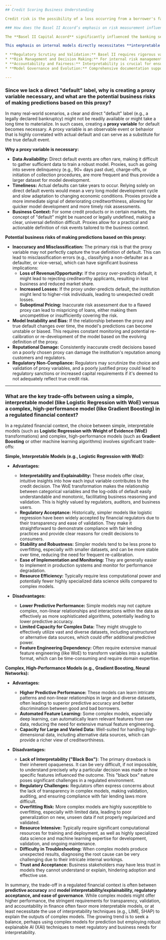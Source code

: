 ```yaml
---
## Credit Scoring Business Understanding

Credit risk is the possibility of a loss occurring from a borrower's failure to repay a loan or meet contractual obligations. Effective credit risk management is crucial for financial institutions to maintain stability and profitability.

### How does the Basel II Accord’s emphasis on risk measurement influence our need for an interpretable and well-documented model?

The **Basel II Capital Accord** significantly influenced the banking sector by emphasizing advanced approaches to **risk measurement**, particularly for credit risk. Under Basel II, banks are encouraged to use internal ratings-based (IRB) approaches, requiring them to develop their own models for estimating key risk parameters like Probability of Default (PD), Loss Given Default (LGD), and Exposure at Default (EAD).

This emphasis on internal models directly necessitates **interpretable and well-documented models** for several reasons:

* **Regulatory Scrutiny and Validation:** Basel II requires rigorous validation of internal models by regulators. Interpretable models allow regulators and auditors to understand the underlying logic, assumptions, and calculations, ensuring the model's soundness, fairness, and compliance with regulations. Without interpretability, validating complex models becomes a "black box" exercise, making it difficult to assess their reliability and potential biases.
* **Risk Management and Decision Making:** For internal risk management, an interpretable model helps credit officers and management understand *why* a particular credit decision is made. This understanding is critical for effective decision-making, identifying risk drivers, and implementing appropriate risk mitigation strategies. **Well-documented models** provide transparency regarding data sources, methodology, development, and ongoing monitoring, which is essential for consistent application and management over time.
* **Accountability and Fairness:** Interpretability is crucial for ensuring fairness and avoiding discrimination, especially when models are used for decisions affecting consumers. If a model's decisions cannot be explained, it becomes challenging to address issues like bias or to justify decisions to affected individuals.
* **Model Governance and Evolution:** Comprehensive documentation supports robust **model governance frameworks**, which are essential for managing the entire lifecycle of a credit risk model, including its development, implementation, validation, and ongoing monitoring. Good documentation facilitates model reviews, updates, and knowledge transfer, ensuring the model remains fit for purpose as market conditions and regulatory requirements evolve.

---
```


### Since we lack a direct "default" label, why is creating a proxy variable necessary, and what are the potential business risks of making predictions based on this proxy?

In many real-world scenarios, a clear and direct "default" label (e.g., a legally declared bankruptcy) might not be readily available or might take a long time to materialize. In such cases, creating a **proxy variable** for default becomes necessary. A proxy variable is an observable event or behavior that is highly correlated with actual default and can serve as a substitute for the true default event.

**Why a proxy variable is necessary:**

- **Data Availability:** Direct default events are often rare, making it difficult to gather sufficient data to train a robust model. Proxies, such as going into severe delinquency (e.g., 90+ days past due), charge-offs, or initiation of collection procedures, are more frequent and thus provide a larger dataset for model development.
- **Timeliness:** Actual defaults can take years to occur. Relying solely on direct default events would mean a very long model development cycle and slow adaptation to changing economic conditions. Proxies provide a more immediate signal of deteriorating creditworthiness, allowing for quicker model development and more timely risk assessments.
- **Business Context:** For some credit products or in certain markets, the concept of "default" might be nuanced or legally undefined, making a clear, universal definition difficult. Proxies allow for a practical and actionable definition of risk events tailored to the business context.

**Potential business risks of making predictions based on this proxy:**

- **Inaccuracy and Misclassification:** The primary risk is that the proxy variable may not perfectly capture the true definition of default. This can lead to misclassification errors (e.g., classifying a non-defaulter as a defaulter, or vice-versa), which can have significant business implications:
  - **Loss of Revenue/Opportunity:** If the proxy over-predicts default, it might lead to rejecting creditworthy applicants, resulting in lost business and reduced market share.
  - **Increased Losses:** If the proxy under-predicts default, the institution might lend to higher-risk individuals, leading to unexpected credit losses.
  - **Suboptimal Pricing:** Inaccurate risk assessment due to a flawed proxy can lead to mispricing of loans, either making them uncompetitive or insufficiently covering the risk.
- **Model Instability and Bias:** If the relationship between the proxy and true default changes over time, the model's predictions can become unstable or biased. This requires constant monitoring and potential re-calibration or re-development of the model based on the evolving definition of the proxy.
- **Reputational Damage:** Consistently inaccurate credit decisions based on a poorly chosen proxy can damage the institution's reputation among customers and regulators.
- **Regulatory Non-Compliance:** Regulators may scrutinize the choice and validation of proxy variables, and a poorly justified proxy could lead to regulatory sanctions or increased capital requirements if it's deemed to not adequately reflect true credit risk.

---

### What are the key trade-offs between using a simple, interpretable model (like Logistic Regression with WoE) versus a complex, high-performance model (like Gradient Boosting) in a regulated financial context?

In a regulated financial context, the choice between simple, interpretable models (such as **Logistic Regression with Weight of Evidence (WoE)** transformations) and complex, high-performance models (such as **Gradient Boosting** or other machine learning algorithms) involves significant trade-offs:

**Simple, Interpretable Models (e.g., Logistic Regression with WoE):**

- **Advantages:**

  - **Interpretability and Explainability:** These models offer clear, intuitive insights into how each input variable contributes to the credit decision. The WoE transformation makes the relationship between categorical variables and the log-odds of default easily understandable and monotonic, facilitating business reasoning and validation. This is highly valued by regulators, auditors, and business users.
  - **Regulatory Acceptance:** Historically, simpler models like logistic regression have been widely accepted by financial regulators due to their transparency and ease of validation. They make it straightforward to demonstrate compliance with fair lending practices and provide clear reasons for credit decisions to consumers.
  - **Stability and Robustness:** Simpler models tend to be less prone to overfitting, especially with smaller datasets, and can be more stable over time, reducing the need for frequent re-calibration.
  - **Ease of Implementation and Monitoring:** They are generally easier to implement in production systems and monitor for performance degradation.
  - **Resource Efficiency:** Typically require less computational power and potentially fewer highly specialized data science skills compared to complex models.

- **Disadvantages:**
  - **Lower Predictive Performance:** Simple models may not capture complex, non-linear relationships and interactions within the data as effectively as more sophisticated algorithms, potentially leading to lower predictive accuracy.
  - **Limited Capacity for Complex Data:** They might struggle to effectively utilize vast and diverse datasets, including unstructured or alternative data sources, which could offer additional predictive power.
  - **Feature Engineering Dependency:** Often require extensive manual feature engineering (like WoE) to transform variables into a suitable format, which can be time-consuming and require domain expertise.

**Complex, High-Performance Models (e.g., Gradient Boosting, Neural Networks):**

- **Advantages:**

  - **Higher Predictive Performance:** These models can learn intricate patterns and non-linear relationships in large and diverse datasets, often leading to superior predictive accuracy and better discrimination between good and bad borrowers.
  - **Automated Feature Learning:** Some complex models, especially deep learning, can automatically learn relevant features from raw data, reducing the need for extensive manual feature engineering.
  - **Capacity for Large and Varied Data:** Well-suited for handling high-dimensional data, including alternative data sources, which can provide a richer view of creditworthiness.

- **Disadvantages:**
  - **Lack of Interpretability ("Black Box"):** The primary drawback is their inherent opaqueness. It can be very difficult, if not impossible, to understand precisely _why_ a particular decision was made or how specific features influenced the outcome. This "black box" nature poses significant challenges in a regulated environment.
  - **Regulatory Challenges:** Regulators often express concerns about the lack of transparency in complex models, making validation, auditing, and ensuring compliance with fair lending laws more difficult.
  - **Overfitting Risk:** More complex models are highly susceptible to overfitting, especially with limited data, leading to poor generalization on new, unseen data if not properly regularized and validated.
  - **Resource Intensive:** Typically require significant computational resources for training and deployment, as well as highly specialized data science and machine learning expertise for development, validation, and ongoing maintenance.
  - **Difficulty in Troubleshooting:** When complex models produce unexpected results, diagnosing the root cause can be very challenging due to their intricate internal workings.
  - **Trust and Acceptance:** Business stakeholders may have less trust in models they cannot understand or explain, hindering adoption and effective use.

In summary, the trade-off in a regulated financial context is often between **predictive accuracy** and **model interpretability/explainability, regulatory acceptance, and ease of governance**. While complex models might offer higher performance, the stringent requirements for transparency, validation, and accountability in finance often favor more interpretable models, or at least necessitate the use of interpretability techniques (e.g., LIME, SHAP) to explain the outputs of complex models. The growing trend is to seek a balance, perhaps using complex models for prediction but employing robust explainable AI (XAI) techniques to meet regulatory and business needs for interpretability.
